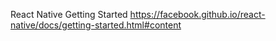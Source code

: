 React Native  Getting Started
https://facebook.github.io/react-native/docs/getting-started.html#content
